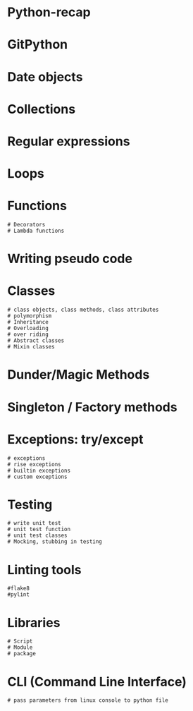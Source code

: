 # Python-recap

# GitPython
# Date objects
# Collections
# Regular expressions
# Loops
# Functions
    # Decorators
    # Lambda functions
# Writing pseudo code

# Classes
    # class objects, class methods, class attributes
    # polymorphism
    # Inheritance
    # Overloading
    # over riding
    # Abstract classes
    # Mixin classes

# Dunder/Magic Methods

# Singleton / Factory methods

# Exceptions: try/except
    # exceptions
    # rise exceptions
    # builtin exceptions
    # custom exceptions

# Testing
    # write unit test
    # unit test function
    # unit test classes
    # Mocking, stubbing in testing

# Linting tools
    #flake8
    #pylint

# Libraries
    # Script
    # Module
    # package

# CLI (Command Line Interface)
    # pass parameters from linux console to python file


